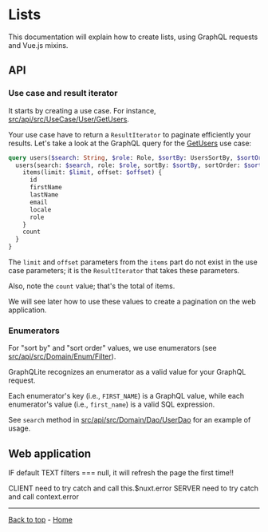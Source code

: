 # Lists

This documentation will explain how to create lists, using GraphQL requests and Vue.js mixins.

## API

### Use case and result iterator

It starts by creating a use case. 
For instance, [src/api/src/UseCase/User/GetUsers](../src/api/src/UseCase/User/GetUsers.php).

Your use case have to return a `ResultIterator` to paginate efficiently your results.
Let's take a look at the GraphQL query for the [GetUsers](../src/api/src/UseCase/User/GetUsers.php) use case:

```graphql
query users($search: String, $role: Role, $sortBy: UsersSortBy, $sortOrder: SortOrder, $limit: Int!, $offset: Int!) {
  users(search: $search, role: $role, sortBy: $sortBy, sortOrder: $sortOrder) {
    items(limit: $limit, offset: $offset) {
      id
      firstName
      lastName
      email
      locale
      role
    }
    count
  }
}
```

The `limit` and `offset` parameters from the `items` part do not exist in the use case parameters; 
it is the `ResultIterator` that takes these parameters.

Also, note the `count` value; that's the total of items.

We will see later how to use these values to create a pagination on the web application.

### Enumerators

For "sort by" and "sort order" values, we use enumerators 
(see [src/api/src/Domain/Enum/Filter](../src/api/src/Domain/Enum/Filter)).

GraphQLite recognizes an enumerator as a valid value for your GraphQL request.

Each enumerator's key (i.e., `FIRST_NAME`) is a GraphQL value, while each enumerator's value (i.e., `first_name`)
is a valid SQL expression. 

See `search` method in [src/api/src/Domain/Dao/UserDao](../src/api/src/Domain/Dao/UserDao.php) for an example of usage.

## Web application

IF default TEXT filters === null, it will refresh the page the first time!!

CLIENT need to try catch and call this.$nuxt.error
SERVER need to try catch and call context.error

---

[Back to top](#lists) - [Home](../README.md)